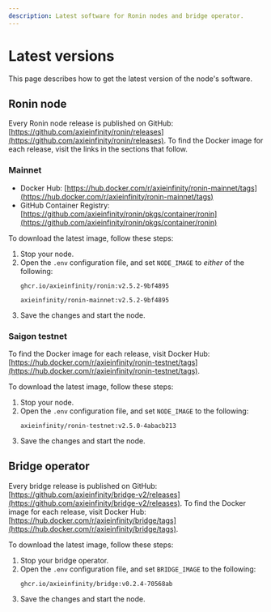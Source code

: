 ```yaml
---
description: Latest software for Ronin nodes and bridge operator.
---
```


# Latest versions
This page describes how to get the latest version of the node's software.

## Ronin node
Every Ronin node release is published on GitHub:
[https://github.com/axieinfinity/ronin/releases](https://github.com/axieinfinity/ronin/releases).
To find the Docker image for each release, visit the links in the sections that follow.

### Mainnet
* Docker Hub: [https://hub.docker.com/r/axieinfinity/ronin-mainnet/tags](https://hub.docker.com/r/axieinfinity/ronin-mainnet/tags)
* GitHub Container Registry: [https://github.com/axieinfinity/ronin/pkgs/container/ronin](https://github.com/axieinfinity/ronin/pkgs/container/ronin)

To download the latest image, follow these steps:
1. Stop your node.
2. Open the `.env` configuration file, and set `NODE_IMAGE` to *either* of the following:
    ```
    ghcr.io/axieinfinity/ronin:v2.5.2-9bf4895
    ```
    ```
    axieinfinity/ronin-mainnet:v2.5.2-9bf4895
    ```
3. Save the changes and start the node.

### Saigon testnet
To find the Docker image for each release, visit Docker Hub: [https://hub.docker.com/r/axieinfinity/ronin-testnet/tags](https://hub.docker.com/r/axieinfinity/ronin-testnet/tags).

To download the latest image, follow these steps:
1. Stop your node.
2. Open the `.env` configuration file, and set `NODE_IMAGE` to the following: 
    ```
    axieinfinity/ronin-testnet:v2.5.0-4abacb213
    ```
3. Save the changes and start the node.

## Bridge operator
Every bridge release is published on GitHub:
[https://github.com/axieinfinity/bridge-v2/releases](https://github.com/axieinfinity/bridge-v2/releases).
To find the Docker image for each release, visit Docker Hub:
[https://hub.docker.com/r/axieinfinity/bridge/tags](https://hub.docker.com/r/axieinfinity/bridge/tags).

To download the latest image, follow these steps:
1. Stop your bridge operator.
2. Open the `.env` configuration file, and set `BRIDGE_IMAGE` to the following:
    ```
    ghcr.io/axieinfinity/bridge:v0.2.4-70568ab
    ```
3. Save the changes and start the node.
